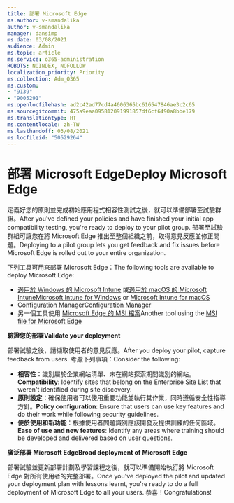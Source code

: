 ```yaml
---
title: 部署 Microsoft Edge
ms.author: v-smandalika
author: v-smandalika
manager: dansimp
ms.date: 03/08/2021
audience: Admin
ms.topic: article
ms.service: o365-administration
ROBOTS: NOINDEX, NOFOLLOW
localization_priority: Priority
ms.collection: Adm_O365
ms.custom:
- "9139"
- "9005291"
ms.openlocfilehash: ad2c42ad77cd4a4606365bc616547846ae3c2c65
ms.sourcegitcommit: 475a9eaa095812091991857df6cf6490a8bbe179
ms.translationtype: HT
ms.contentlocale: zh-TW
ms.lasthandoff: 03/08/2021
ms.locfileid: "50529264"
---
```

# <a name="deploy-microsoft-edge"></a><span data-ttu-id="31861-102">部署 Microsoft Edge</span><span class="sxs-lookup"><span data-stu-id="31861-102">Deploy Microsoft Edge</span></span>

<span data-ttu-id="31861-103">定義好您的原則並完成初始應用程式相容性測試之後，就可以準備部署至試驗群組。</span><span class="sxs-lookup"><span data-stu-id="31861-103">After you've defined your policies and have finished your initial app compatibility testing, you're ready to deploy to your pilot group.</span></span> <span data-ttu-id="31861-104">部署至試驗群組可讓您在將 Microsoft Edge 推出至整個組織之前，取得意見反應並修正問題。</span><span class="sxs-lookup"><span data-stu-id="31861-104">Deploying to a pilot group lets you get feedback and fix issues before Microsoft Edge is rolled out to your entire organization.</span></span>

<span data-ttu-id="31861-105">下列工具可用來部署 Microsoft Edge：</span><span class="sxs-lookup"><span data-stu-id="31861-105">The following tools are available to deploy Microsoft Edge:</span></span>

- <span data-ttu-id="31861-106">[適用於 Windows 的 Microsoft Intune](https://docs.microsoft.com/mem/intune/apps/apps-windows-edge) 或[適用於 macOS 的 Microsoft Intune](https://docs.microsoft.com/mem/intune/apps/apps-edge-macos)</span><span class="sxs-lookup"><span data-stu-id="31861-106">[Microsoft Intune for Windows](https://docs.microsoft.com/mem/intune/apps/apps-windows-edge) or [Microsoft Intune for macOS](https://docs.microsoft.com/mem/intune/apps/apps-edge-macos)</span></span>
- [<span data-ttu-id="31861-107">Configuration Manager</span><span class="sxs-lookup"><span data-stu-id="31861-107">Configuration Manager</span></span>](https://docs.microsoft.com/DeployEdge/deploy-edge-with-configuration-manager)
- <span data-ttu-id="31861-108">另一個工具使用 [Microsoft Edge 的 MSI 檔案](https://www.microsoft.com/edge/business/download)</span><span class="sxs-lookup"><span data-stu-id="31861-108">Another tool using the [MSI file for Microsoft Edge](https://www.microsoft.com/edge/business/download)</span></span>

<span data-ttu-id="31861-109">**驗證您的部署**</span><span class="sxs-lookup"><span data-stu-id="31861-109">**Validate your deployment**</span></span>

<span data-ttu-id="31861-110">部署試驗之後，請擷取使用者的意見反應。</span><span class="sxs-lookup"><span data-stu-id="31861-110">After you deploy your pilot, capture feedback from users.</span></span> <span data-ttu-id="31861-111">考慮下列事項：</span><span class="sxs-lookup"><span data-stu-id="31861-111">Consider the following:</span></span>
- <span data-ttu-id="31861-112">**相容性**：識別屬於企業網站清單、未在網站探索期間識別的網站。</span><span class="sxs-lookup"><span data-stu-id="31861-112">**Compatibility**: Identify sites that belong on the Enterprise Site List that weren't identified during site discovery.</span></span>
- <span data-ttu-id="31861-113">**原則設定**：確保使用者可以使用重要功能並執行其作業，同時遵循安全性指導方針。</span><span class="sxs-lookup"><span data-stu-id="31861-113">**Policy configuration**: Ensure that users can use key features and do their work while following security guidelines.</span></span>
- <span data-ttu-id="31861-114">**便於使用和新功能**：根據使用者問題識別應該開發及提供訓練的任何區域。</span><span class="sxs-lookup"><span data-stu-id="31861-114">**Ease of use and new features**: Identify any areas where training should be developed and delivered based on user questions.</span></span>

<span data-ttu-id="31861-115">**廣泛部署 Microsoft Edge**</span><span class="sxs-lookup"><span data-stu-id="31861-115">**Broad deployment of Microsoft Edge**</span></span>

<span data-ttu-id="31861-116">部署試驗並更新部署計劃及學習課程之後，就可以準備開始執行將 Microsoft Edge 對所有使用者的完整部署。</span><span class="sxs-lookup"><span data-stu-id="31861-116">Once you've deployed the pilot and updated your deployment plan with lessons learnt, you're ready to do a full deployment of Microsoft Edge to all your users.</span></span> <span data-ttu-id="31861-117">恭喜！</span><span class="sxs-lookup"><span data-stu-id="31861-117">Congratulations!</span></span>

